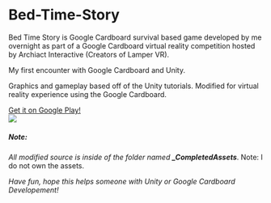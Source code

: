 # Bed-Time-Story
<p>
Bed Time Story is Google Cardboard survival based game developed by me overnight as part of a Google Cardboard virtual reality competition hosted by Archiact Interactive (Creators of Lamper VR).</p><p> My first encounter with Google Cardboard and Unity.</p>

<p>
Graphics and gameplay based off of the Unity tutorials.
Modified for virtual reality experience using the Google Cardboard.</p>

<a href="https://play.google.com/store/apps/details?id=remington.productions.bedtimestory">Get it on Google Play! <br/>
<img src="https://lh5.ggpht.com/SiZ027YLCst9JJhGEqbcpd38zcDUKe2F9PR9bUvBu5vXwf5LVqODm9ryUUXRT0zcA1E=w300-rw"/></a>
<h5>Note:</h5> 
<em>All modified source is inside of the folder named <strong>_CompletedAssets</strong></em>. 
Note: I do not own the assets. 

<em>Have fun, hope this helps someone with Unity or Google Cardboard Developement!</em> 

